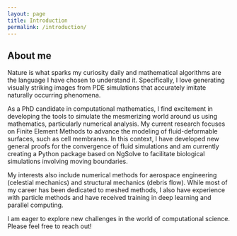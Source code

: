 ```yaml
---
layout: page
title: Introduction
permalink: /introduction/
---
```


About me
----

Nature is what sparks my curiosity daily and mathematical algorithms are the language I have chosen to understand it. Specifically, I love generating visually striking images from PDE simulations that accurately imitate naturally occurring phenomena.

As a PhD candidate in computational mathematics, I find excitement in developing the tools to simulate the mesmerizing world around us using mathematics, particularly numerical analysis. My current research focuses on Finite Element Methods to advance the modeling of fluid-deformable surfaces, such as cell membranes. In this context, I have developed new general proofs for the convergence of fluid simulations and am currently creating a Python package based on NgSolve to facilitate biological simulations involving moving boundaries.

My interests also include numerical methods for aerospace engineering (celestial mechanics) and structural mechanics (debris flow). While most of my career has been dedicated to meshed methods, I also have experience with particle methods and have received training in deep learning and parallel computing.

I am eager to explore new challenges in the world of computational science. Please feel free to reach out!
